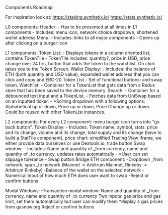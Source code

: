 Components Roadmap

For inspiration look at:
    https://staking.synthetix.io/
    https://stats.synthetix.io/

L0 components:
    Header:
        - Has to be presented at all times in L1 components
        - Includes: menu icon, network choice dropdown, shortened wallet address
    Menu:
        - Includes: links to all major components
        - Opens up after clicking on a burger icon

L1 components:
    Token List:
        - Displays tokens in a column oriented list, contains TokenTile
        - TokenTile includes: quantity?, price in USD, price change over 24 hrs, button that adds the token to the watchlist. On click takes you to the Token Screen.
    Wallet Display:
        - Includes: the balance of ETH (both quantity and USD value), expanded wallet address that you can click and copy and ERC-20 Token List
        - Set of functional buttons:  and swap token.
    Watchlist:
        - Container for a TokenList that gets data from a Redux store that has been saved to the device memory.
    Search:
        - Container for a debounced text input and a TokenList.
        - Fetches data from UniSwap based on an inputted ticker.
        - *Sorting dropdown with a following options: Alphabetical up or down, Price up or down, Price Change up or down. Could be reused with other TokenList instances.

L2 components:
    For every L2 component: menu burger icon turns into "go back button".
    Token Display:
        - Includes:
            Token name,
            symbol,
            stats: price and its change, volume and its change, total supply and its change (have to build a StatTile component),
            price chart: simplified Trading View iframe, we either provide data ourselves or use Dextools.io,
            trade button
    Swap window:
        - Includes: Name and quantity of _from currency, name and quantity of _to currency, updates rates automatically
        - *User can set slippage tolerance
        - Swap button
    Bridge ETH component:
        -Dropdown _from network, span _to network (Mainnet -> Arbitrum Mainnet, Rinkeby -> Arbitrum Rinkeby)
        -Balance of the wallet on the selected network
        -Numerical input of how much ETH does user want to swap
        -Reject or confirm buttons

Modal Windows:
    -Transaction modal window:
        Name and quantity of _from currency, name and quantity of _to currency
        Two inputs: gas price and gas limit, set them automatically but user can modify them
        *display 4 gas prices from gasnow.org
        Reject or confirm buttons
